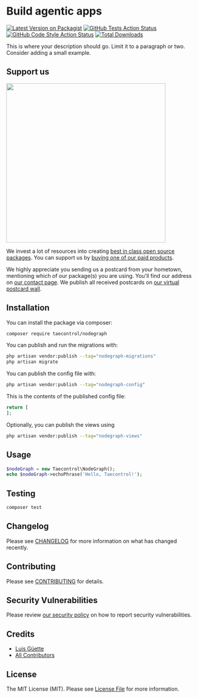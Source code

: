# Build agentic apps

[![Latest Version on Packagist](https://img.shields.io/packagist/v/taecontrol/nodegraph.svg?style=flat-square)](https://packagist.org/packages/taecontrol/nodegraph)
[![GitHub Tests Action Status](https://img.shields.io/github/actions/workflow/status/taecontrol/nodegraph/run-tests.yml?branch=main&label=tests&style=flat-square)](https://github.com/taecontrol/nodegraph/actions?query=workflow%3Arun-tests+branch%3Amain)
[![GitHub Code Style Action Status](https://img.shields.io/github/actions/workflow/status/taecontrol/nodegraph/fix-php-code-style-issues.yml?branch=main&label=code%20style&style=flat-square)](https://github.com/taecontrol/nodegraph/actions?query=workflow%3A"Fix+PHP+code+style+issues"+branch%3Amain)
[![Total Downloads](https://img.shields.io/packagist/dt/taecontrol/nodegraph.svg?style=flat-square)](https://packagist.org/packages/taecontrol/nodegraph)

This is where your description should go. Limit it to a paragraph or two. Consider adding a small example.

## Support us

[<img src="https://github-ads.s3.eu-central-1.amazonaws.com/nodegraph.jpg?t=1" width="419px" />](https://spatie.be/github-ad-click/nodegraph)

We invest a lot of resources into creating [best in class open source packages](https://spatie.be/open-source). You can support us by [buying one of our paid products](https://spatie.be/open-source/support-us).

We highly appreciate you sending us a postcard from your hometown, mentioning which of our package(s) you are using. You'll find our address on [our contact page](https://spatie.be/about-us). We publish all received postcards on [our virtual postcard wall](https://spatie.be/open-source/postcards).

## Installation

You can install the package via composer:

```bash
composer require taecontrol/nodegraph
```

You can publish and run the migrations with:

```bash
php artisan vendor:publish --tag="nodegraph-migrations"
php artisan migrate
```

You can publish the config file with:

```bash
php artisan vendor:publish --tag="nodegraph-config"
```

This is the contents of the published config file:

```php
return [
];
```

Optionally, you can publish the views using

```bash
php artisan vendor:publish --tag="nodegraph-views"
```

## Usage

```php
$nodeGraph = new Taecontrol\NodeGraph();
echo $nodeGraph->echoPhrase('Hello, Taecontrol!');
```

## Testing

```bash
composer test
```

## Changelog

Please see [CHANGELOG](CHANGELOG.md) for more information on what has changed recently.

## Contributing

Please see [CONTRIBUTING](CONTRIBUTING.md) for details.

## Security Vulnerabilities

Please review [our security policy](../../security/policy) on how to report security vulnerabilities.

## Credits

- [Luis Güette](https://github.com/guetteman)
- [All Contributors](../../contributors)

## License

The MIT License (MIT). Please see [License File](LICENSE.md) for more information.
